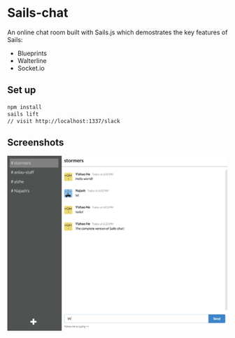 # Sails-chat

An online chat room built with Sails.js which demostrates the key features of Sails:

+ Blueprints
+ Walterline
+ Socket.io

## Set up

```
npm install
sails lift
// visit http://localhost:1337/slack
```

## Screenshots

![sails-chat](./assets/images/sails-chat.jpg)

